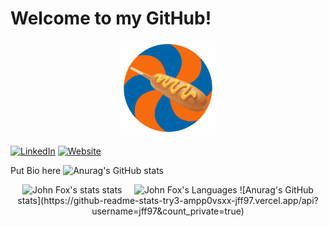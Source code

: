 # Welcome to my GitHub!

<p align="center"><a href="http://www.johnfoxweb.com/"><img width="30%" alt="Visit my website!" src="johnFoxLogo.png" /></a></p>

[![LinkedIn](https://img.shields.io/badge/-LinkedIn-informational?style=flat-square&logo=linkedin&logoColor=0072b1&colorB=616161&labelColor=black)](www.linkedin.com/in/johnfoxcompsci)
[![Website](https://img.shields.io/badge/Web-John-informational?style=flat-square&colorB=616161&labelColor=7CFC00)](https://johnfoxweb.com)

Put Bio here
![Anurag's GitHub stats](https://github-readme-stats.vercel.app/api?username=anuraghazra&count_private=true)


<p align="center"> <img src="https://github-readme-stats-try3-ampp0vsxx-jff97.vercel.app/api?username=jff97&show_icons=true&theme=react&count_private=true" alt="John Fox's stats stats" /> 
&nbsp;&nbsp;&nbsp;
<img src="https://github-readme-stats-try3-ampp0vsxx-jff97.vercel.app/api/top-langs?username=jff97&show_icons=true&&count_private=true&theme=react&layout=compact" alt="John Fox's Languages" />
![Anurag's GitHub stats](https://github-readme-stats-try3-ampp0vsxx-jff97.vercel.app/api?username=jff97&count_private=true)

<!--
**jff97/jff97** is a ✨ _special_ ✨ repository because its `README.md` (this file) appears on your GitHub profile.

Here are some ideas to get you started:

- 🔭 I’m currently working on ...
- 🌱 I’m currently learning ...
- 👯 I’m looking to collaborate on ...
- 🤔 I’m looking for help with ...
- 💬 Ask me about ...
- 📫 How to reach me: ...
- ⚡ Fun fact: ...
-->
